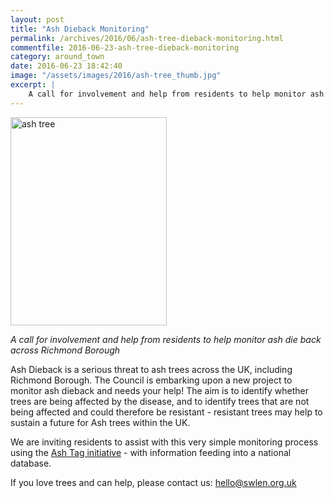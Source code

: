```yaml
---
layout: post
title: "Ash Dieback Monitoring"
permalink: /archives/2016/06/ash-tree-dieback-monitoring.html
commentfile: 2016-06-23-ash-tree-dieback-monitoring
category: around_town
date: 2016-06-23 18:42:40
image: "/assets/images/2016/ash-tree_thumb.jpg"
excerpt: |
    A call for involvement and help from residents to help monitor ash die back across Richmond Borough.
---
```


<a href="/assets/images/2016/ash-tree.jpg" title="See larger version of - ash tree"><img src="/assets/images/2016/ash-tree_thumb.jpg" width="250" height="333" alt="ash tree" class="photo right" /></a>

*A call for involvement and help from residents to help monitor ash die back across Richmond Borough*

Ash Dieback is a serious threat to ash trees across the UK, including Richmond Borough. The Council is embarking upon a new project to monitor ash dieback and needs your help! The aim is to identify whether trees are being affected by the disease, and to identify trees that are not being affected and could therefore be resistant - resistant trees may help to sustain a future for Ash trees within the UK.

We are inviting residents to assist with this very simple monitoring process using the [Ash Tag initiative](http://www.ashtag.org) - with information feeding into a national database.

If you love trees and can help, please contact us: <hello@swlen.org.uk>
